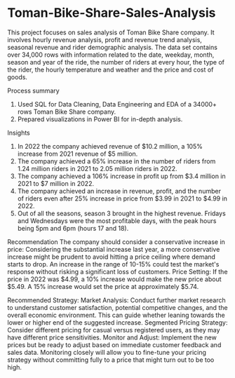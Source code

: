 # Toman-Bike-Share-Sales-Analysis
This project focuses on sales analysis of Toman Bike Share company. It involves hourly revenue analysis, profit and revenue trend analysis, seasonal revenue and rider demographic analysis. The data set contains over 34,000 rows with information related to the date, weekday, month, season and year of the ride, the number of riders at every hour, the type of the rider, the hourly temperature and weather and the price and cost of goods.

Process summary
1.  Used SQL for Data Cleaning, Data Engineering and EDA of a 34000+ rows Toman Bike Share company.
2. Prepared visualizations in Power BI for in-depth analysis.

Insights
1. In 2022 the company achieved revenue of $10.2 million, a 105% increase from 2021 revenue of $5 million.
2. The company achieved a 65% increase in the number of riders from 1.24 million riders in 2021 to 2.05 million riders in 2022.
3. The company achieved a 106% increase in profit up from $3.4 million in 2021 to $7 million in 2022.
4. The company achieved an increase in revenue, profit, and the number of riders even after 25% increase in price from $3.99 in 2021 to $4.99 in 2022.
5. Out of all the seasons, season 3 brought in the highest revenue. Fridays and Wednesdays were the most profitable days, with the peak hours being 5pm and 6pm (hours 17 and 18).

Recommendation
The company should consider a conservative increase in price: Considering the substantial increase last year, a more conservative increase might be prudent to avoid hitting a price ceiling where demand starts to drop. An increase in the range of 10-15% could test the market's response without risking a significant loss of customers.
Price Setting: If the price in 2022 was $4.99, a 10% increase would make the new price about $5.49. A 15% increase would set the price at approximately $5.74.

Recommended Strategy:
Market Analysis: Conduct further market research to understand customer satisfaction, potential competitive changes, and the overall economic environment. This can guide whether leaning towards the lower or higher end of the suggested increase. Segmented Pricing Strategy: Consider different pricing for casual versus registered users, as they may have different price sensitivities.
Monitor and Adjust: Implement the new prices but be ready to adjust based on immediate customer feedback and sales data. Monitoring closely will allow you to fine-tune your pricing strategy without committing fully to a price that might turn out to be too high.
